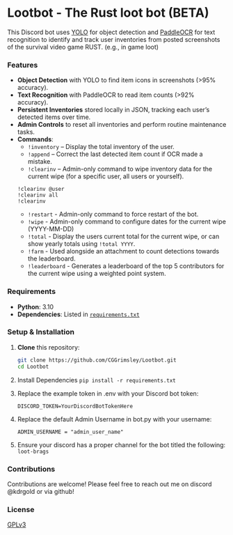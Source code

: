 # Lootbot - The Rust loot bot (BETA)

This Discord bot uses [YOLO](https://github.com/ultralytics/ultralytics) for object detection and [PaddleOCR](https://github.com/PaddlePaddle/PaddleOCR) for text recognition to identify and track user inventories from posted screenshots of the survival video game RUST. (e.g., in game loot)

### Features
- **Object Detection** with YOLO to find item icons in screenshots (>95% accuracy).
- **Text Recognition** with PaddleOCR to read item counts (>92% accuracy).
- **Persistent Inventories** stored locally in JSON, tracking each user’s detected items over time.
- **Admin Controls** to reset all inventories and perform routine maintenance tasks.
- **Commands**:
  - `!inventory` – Display the total inventory of the user.
  - `!append` – Correct the last detected item count if OCR made a mistake.
  - `!clearinv` – Admin-only command to wipe inventory data for the current wipe (for a specific user, all users or yourself).
  ```
  !clearinv @user
  !clearinv all
  !clearinv
  ```
  - `!restart` - Admin-only command to force restart of the bot.
  - `!wipe` - Admin-only command to configure dates for the current wipe (YYYY-MM-DD)
  - `!total` - Display the users current total for the current wipe, or can show yearly totals using `!total YYYY`.
  - `!farm` - Used alongside an attachment to count detections towards the leaderboard.
  - `!leaderboard` - Generates a leaderboard of the top 5 contributors for the current wipe using a weighted point system.

### Requirements
- **Python**: 3.10
- **Dependencies**: Listed in [`requirements.txt`](./requirements.txt)

### Setup & Installation
1. **Clone** this repository:
   ```bash
   git clone https://github.com/CGGrimsley/Lootbot.git
   cd Lootbot
   ```

2. Install Dependencies
   ```pip install -r requirements.txt```

3. Replace the example token in .env with your Discord bot token:
   ```
   DISCORD_TOKEN=YourDiscordBotTokenHere
   ```

4. Replace the default Admin Username in bot.py with your username:
   ```
   ADMIN_USERNAME = "admin_user_name"
   ```

6. Ensure your discord has a proper channel for the bot titled the following:
   ```loot-brags```

### Contributions
  Contributions are welcome! Please feel free to reach out me on discord @kdrgold or via github!

### License
  [GPLv3](https://www.gnu.org/licenses/gpl-3.0.en.html)


